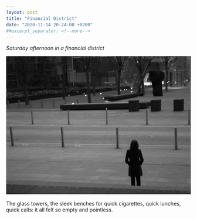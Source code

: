 ```yaml
---
layout: post
title: "Financial District"
date: "2020-11-14 20:24:00 +0200"
##excerpt_separator: <!--more-->
---
```


_Saturday afternoon in a financial district_

![financial district](/assets/images/financial-district-bw.jpeg)

The glass towers, the sleek benches for quick cigarettes, quick lunches, quick calls: it all felt so empty and pointless.
